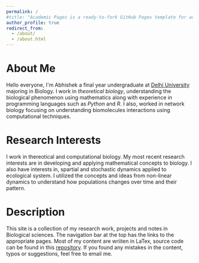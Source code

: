 ```yaml
---
permalink: /
#title: "Academic Pages is a ready-to-fork GitHub Pages template for academic personal websites"
author_profile: true
redirect_from: 
  - /about/
  - /about.html
---
```

About Me
======
Hello everyone, I'm Abhishek a final year undergraduate at [Delhi University](https://www.du.ac.in/) majoring in Biology. I work in *theoretical biology*, understanding the biological phenomenon using mathematics along with experience in programming languages such as *Python* and *R*. I also, worked in network biology focusing on understanding biomolecules interactions using computational techniques.

Research Interests
======
I work in thereotical and computational biology. My most recent research interests are in developing and applying mathematical concepts to biology. I also have interests in, spartial and stochastic dynamics applied to ecological system. I utilized the concepts and ideas from non-linear dynamics to understand how populations changes over time and their pattern.

Description
======
This site is a collection of my research work, projects and notes in Biological sciences. The navigation bar at the top has the links to the appropriate pages.  Most of my content are wriiten in LaTex, source code can be found in this [repository](https://github.com/Abhishek9824/Notes/blob/main/LaTex). If you found any mistakes in the content, typos or suggestions, feel free to email me.

